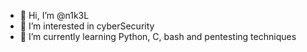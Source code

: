 - 👋 Hi, I’m @n1k3L
- 👀 I’m interested in cyberSecurity
- 🌱 I’m currently learning Python, C, bash and pentesting techniques

<!---
n1k3L/n1k3L is a ✨ special ✨ repository because its `README.md` (this file) appears on your GitHub profile.
You can click the Preview link to take a look at your changes.
--->
